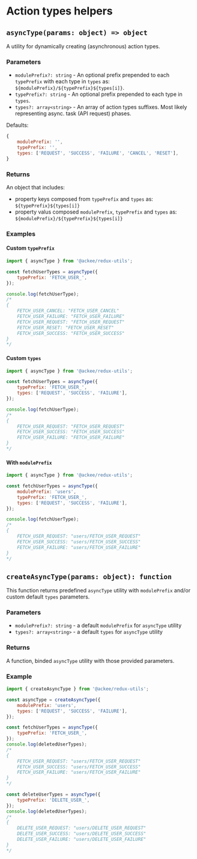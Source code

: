 # Action types helpers

## `asyncType(params: object) => object`

A utility for dynamically creating (asynchronous) action types.

### Parameters

-   `modulePrefix?: string` - An optional prefix prepended to each `typePrefix` with each type in `types` as: `${modulePrefix}/${typePrefix}${types[i]}`.
-   `typePrefix?: string` - An optional prefix prepended to each type in `types`.
-   `types?: array<string>` - An array of action types suffixes. Most likely representing async. task (API request) phases.

Defaults:

```js
{
    modulePrefix: '',
    typePrefix: '',
    types: ['REQUEST', 'SUCCESS', 'FAILURE', 'CANCEL', 'RESET'],
}
```

### Returns

An object that includes:

-   property keys composed from `typePrefix` and `types` as: `${typePrefix}${types[i]}`
-   property valus composed `modulePrefix`, `typePrefix` and `types` as: `${modulePrefix}/${typePrefix}${types[i]}`

### Examples

#### Custom `typePrefix`

```js
import { asyncType } from '@ackee/redux-utils';

const fetchUserTypes = asyncType({
    typePrefix: 'FETCH_USER_',
});

console.log(fetchUserType);
/*
{
    FETCH_USER_CANCEL: "FETCH_USER_CANCEL"
    FETCH_USER_FAILURE: "FETCH_USER_FAILURE"
    FETCH_USER_REQUEST: "FETCH_USER_REQUEST"
    FETCH_USER_RESET: "FETCH_USER_RESET"
    FETCH_USER_SUCCESS: "FETCH_USER_SUCCESS"
}
*/
```

#### Custom `types`

```js
import { asyncType } from '@ackee/redux-utils';

const fetchUserTypes = asyncType({
    typePrefix: 'FETCH_USER_',
    types: ['REQUEST', 'SUCCESS', 'FAILURE'],
});

console.log(fetchUserType);
/*
{
    FETCH_USER_REQUEST: "FETCH_USER_REQUEST"
    FETCH_USER_SUCCESS: "FETCH_USER_SUCCESS"
    FETCH_USER_FAILURE: "FETCH_USER_FAILURE"
}
*/
```

#### With `modulePrefix`

```js
import { asyncType } from '@ackee/redux-utils';

const fetchUserTypes = asyncType({
    modulePrefix: 'users',
    typePrefix: 'FETCH_USER_',
    types: ['REQUEST', 'SUCCESS', 'FAILURE'],
});

console.log(fetchUserType);
/*
{
    FETCH_USER_REQUEST: "users/FETCH_USER_REQUEST"
    FETCH_USER_SUCCESS: "users/FETCH_USER_SUCCESS"
    FETCH_USER_FAILURE: "users/FETCH_USER_FAILURE"
}
*/
```

## `createAsyncType(params: object): function`

This function returns predefined `asyncType` utility with `modulePrefix` and/or custom default `types` parameters.

### Parameters

-   `modulePrefix?: string` - a default `modulePrefix` for `asyncType` utility
-   `types?: array<string>` - a default `types` for `asyncType` utility

### Returns

A function, binded `asyncType` utility with those provided parameters.

### Example

```js
import { createAsyncType } from '@ackee/redux-utils';

const asyncType = createAsyncType({
    modulePrefix: 'users',
    types: ['REQUEST', 'SUCCESS', 'FAILURE'],
});

const fetchUserTypes = asyncType({
    typePrefix: 'FETCH_USER_',
});
console.log(deletedUserTypes);
/*
{
    FETCH_USER_REQUEST: "users/FETCH_USER_REQUEST"
    FETCH_USER_SUCCESS: "users/FETCH_USER_SUCCESS"
    FETCH_USER_FAILURE: "users/FETCH_USER_FAILURE"
}
*/

const deleteUserTypes = asyncType({
    typePrefix: 'DELETE_USER_',
});
console.log(deletedUserTypes);
/*
{
    DELETE_USER_REQUEST: "users/DELETE_USER_REQUEST"
    DELETE_USER_SUCCESS: "users/DELETE_USER_SUCCESS"
    DELETE_USER_FAILURE: "users/DELETE_USER_FAILURE"
}
*/
```
